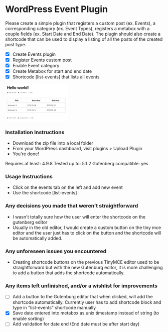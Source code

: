 WordPress Event Plugin
======================

Please create a simple plugin that registers a custom post (ex. Events), a corresponding category (ex. Event Types), registers a metabox with a couple fields (ex. Start Date and End Date). The plugin should also create a shortcode that can be used to display a listing of all the posts of the created post type.

- [x] Create Events plugin
- [x] Register Events custom post
- [x] Enable Event category
- [x] Create Metabox for start and end date
- [x] Shortcode [list-events] that lists all events

<img src="assets/plugin.PNG" alt="drawing" width="200"/>


### Installation Instructions

* Download the zip file into a local folder
* From your WordPress dashboard, visit plugins > Upload Plugin
* You're done!

Requires at least: 4.9.8
Tested up to: 5.1.2
Gutenberg compatible: yes


### Usage Instructions

* Click on the events tab on the left and add new event
* Use the shortcode [list-events]


### Any decisions you made that weren't straightforward

- I wasn't totally sure how the user will enter the shortcode on the gutenberg editor
- Usually in the old editor, I would create a custom button on the tiny mce editor and the
user just has to click on the button and the shortcode will be automatically added.

### Any unforeseen issues you encountered

- Creating shortcode buttons on the previous TinyMCE editor used to be straightforward but with the new Gutenburg editor, it is more challenging to add a button that adds the shortcode automatically.

### Any items left unfinished, and/or a wishlist for improvements

- [ ] Add a button to the Gutenburg editor that when clicked, will add the shortcode automatically. Currently user has to add shortcode block and type in "list-events" shortcode manually
- [x] Save date entered into metabox as unix timestamp instead of string (to enable sorting)
- [ ] Add validation for date end (End date must be after start day)